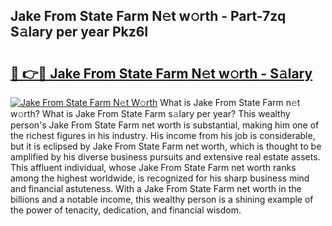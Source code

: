 ## Jake From State Farm N𝚎t w𝚘rth - Part-7zq S𝚊lary per year Pkz6I

# <h2><a href="http://gc2db54.nevu.top/?p=Jake+From+State+Farm">🔗 👉🔴 Jake From State Farm N𝚎t w𝚘rth - S𝚊lary</a></h2>

[![Jake From State Farm N𝚎t W𝚘rth](https://i.imgur.com/Oavwk0R.jpeg)](http://gc2db54.nevu.top/?p=Jake+From+State+Farm)
What is Jake From State Farm n𝚎t w𝚘rth? What is Jake From State Farm s𝚊lary per year?
This wealthy person's Jake From State Farm net worth is substantial, making him one of the richest figures in his industry. His income from his job is considerable, but it is eclipsed by Jake From State Farm net worth, which is thought to be amplified by his diverse business pursuits and extensive real estate assets. This affluent individual, whose Jake From State Farm net worth ranks among the highest worldwide, is recognized for his sharp business mind and financial astuteness. With a Jake From State Farm net worth in the billions and a notable income, this wealthy person is a shining example of the power of tenacity, dedication, and financial wisdom.
